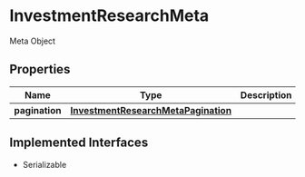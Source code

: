 

# InvestmentResearchMeta

Meta Object

## Properties

Name | Type | Description | Notes
------------ | ------------- | ------------- | -------------
**pagination** | [**InvestmentResearchMetaPagination**](InvestmentResearchMetaPagination.md) |  |  [optional]


## Implemented Interfaces

* Serializable


